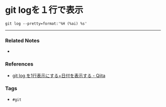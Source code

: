 # git logを１行で表示
`git log --pretty=format:'%H (%ai) %s'`

---
### Related Notes
- 

### References
- [git log を1行表示にする+日付を表示する - Qiita](https://qiita.com/ryoishizawa/items/a5d1a202f2d3ff3df638)

### Tags
- `#git` 